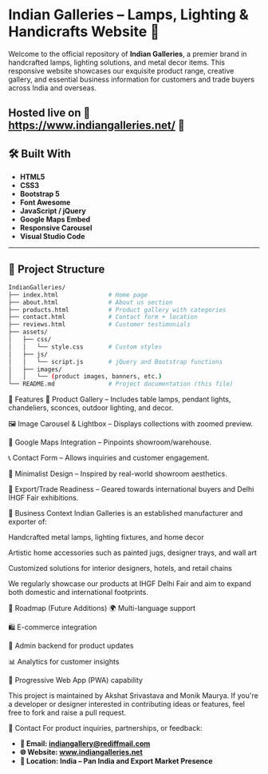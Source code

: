 # Indian Galleries – Lamps, Lighting & Handicrafts Website 🌟

Welcome to the official repository of **Indian Galleries**, a premier brand in handcrafted lamps, lighting solutions, and metal decor items. This responsive website showcases our exquisite product range, creative gallery, and essential business information for customers and trade buyers across India and overseas.

Hosted live on 🔗 https://www.indiangalleries.net/ 🚀  
---

## 🛠️ Built With

- **HTML5**
- **CSS3**
- **Bootstrap 5**
- **Font Awesome**
- **JavaScript / jQuery**
- **Google Maps Embed**
- **Responsive Carousel**
- **Visual Studio Code**

---

## 📁 Project Structure

```bash
IndianGalleries/
├── index.html              # Home page
├── about.html              # About us section
├── products.html           # Product gallery with categories
├── contact.html            # Contact form + location
├── reviews.html            # Customer testimonials
├── assets/
│   ├── css/
│   │   └── style.css       # Custom styles
│   ├── js/
│   │   └── script.js       # jQuery and Bootstrap functions
│   ├── images/
│   │   └── (product images, banners, etc.)
└── README.md               # Project documentation (this file)
```
🎯 Features
🔦 Product Gallery – Includes table lamps, pendant lights, chandeliers, sconces, outdoor lighting, and decor.

🖼️ Image Carousel & Lightbox – Displays collections with zoomed preview.

🧭 Google Maps Integration – Pinpoints showroom/warehouse.

📞 Contact Form – Allows inquiries and customer engagement.

🧵 Minimalist Design – Inspired by real-world showroom aesthetics.

🛒 Export/Trade Readiness – Geared towards international buyers and Delhi IHGF Fair exhibitions.

🧠 Business Context
Indian Galleries is an established manufacturer and exporter of:

Handcrafted metal lamps, lighting fixtures, and home decor

Artistic home accessories such as painted jugs, designer trays, and wall art

Customized solutions for interior designers, hotels, and retail chains

We regularly showcase our products at IHGF Delhi Fair and aim to expand both domestic and international footprints.

📌 Roadmap (Future Additions)
🌍 Multi-language support

🛍️ E-commerce integration

🔐 Admin backend for product updates

📊 Analytics for customer insights

📱 Progressive Web App (PWA) capability

This project is maintained by Akshat Srivastava and Monik Maurya.
If you're a developer or designer interested in contributing ideas or features, feel free to fork and raise a pull request.

📧 Contact
For product inquiries, partnerships, or feedback:

- **📨 Email: indiangallery@rediffmail.com**
- **🌐 Website: www.indiangalleries.net**
- **📍 Location: India – Pan India and Export Market Presence**
